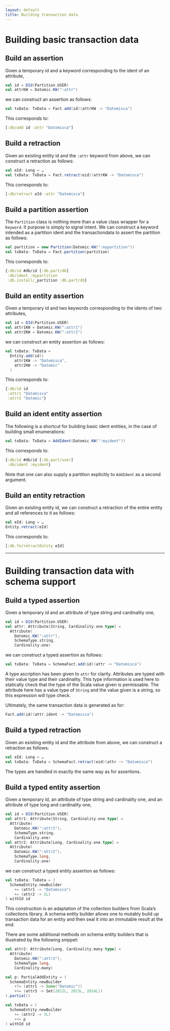 ```yaml
---
layout: default
title: Building transaction data
---
```


# <a name="txdata">Building basic transaction data</a>


## Build an assertion

Given a temporary id and a keyword corresponding to the ident of an attribute,

```scala
val id = DId(Partition.USER)
val attrKW = Datomic.KW(":attr")
```

we can construct an assertion as follows:

```scala
val txData: TxData = Fact.add(id)(attrKW -> "Datomisca")
```

This corresponds to:

```clojure
[:db/add id :attr "Datomisca"]
```

## Build a retraction

Given an existing entity id and the `:attr` keyword from above, we can construct a retraction as follows:

```scala
val eId: Long = …
val txData: TxData = Fact.retract(eid)(attrKW -> "Datomisca")
```

This corresponds to:

```clojure
[:db/retract eId :attr "Datomisca"]
```


## Build a partition assertion

The `Partition` class is nothing more than a value class wrapper for a
`Keyword`. It purpose is simply to signal intent. We can construct a keyword
intended as a partition ident and the transactiondata to assert the partition
as follows:

```scala
val partition = new Partition(Datomic.KW(":mypartition"))
val txData: TxData = Fact.partition(partition)
```

This corresponds to:

```clojure
{:db/id #db/id [:db.part/db]
 :db/ident :mypartition
 :db.install/_partition :db.part/db}
```

## Build an entity assertion

Given a temporary id and two keywords corresponding to the idents of two attributes,

```scala
val id = DId(Partition.USER)
val attr1KW = Datomic.KW(":attr1")
val attr2KW = Datomic.KW(":attr2")
```

we can construct an entity assertion as follows:

```scala
val txData: TxData =
  Entity.add(id)(
    attr1KW -> "Datomisca",
    attr2KW -> "Datomic"
  )
```

This corresponds to:

```clojure
{:db/id id
 :attr1 "Datomisca"
 :atrr2 "Datomic"}
```


## Build an ident entity assertion

The following is a shortcut for building basic ident entities, in the case of building small enumerations:

```scala
val txData: TxData = AddIdent(Datomic.KW(":myident"))
```

This corresponds to:

```clojure
{:db/id #db/id [:db.part/user]
 :db/ident :myident}
```

Note that one can also supply a partition explicitly to `AddIdent` as a second argument.


## Build an entity retraction

Given an existing entity id, we can construct a retraction of the entire
entity and all references to it as follows:

```scala
val eId: Long = …
Entity.retract(eId)
```

This corresponds to:

```clojure
[:db.fn/retractEntity eId]
```

---

# <a name="txdata">Building transaction data with schema support</a>


## Build a typed assertion

Given a temporary id and an attribute of type string and cardinality one,

```scala
val id = DId(Partition.USER)
val attr: Attribute[String, Cardinality.one.type] =
  Attribute(
    Datomic.KW(":attr"),
    SchemaType.string,
    Cardinality.one)
```

we can construct a typed assertion as follows:

```scala
val txData: TxData = SchemaFact.add(id)(attr -> "Datomisca")
```

A type ascription has been given to `attr` for clarity. Attributes are typed
with their value type and their cardinality. This type information is used
here to statically check that the type of the Scala value given is
permissable. The attribute here has a value type of `String` and the value
given is a string, so this expression will type check.

Ultimately, the same transaction data is generated as for:

```scala
Fact.add(id)(attr.ident -> "Datomisca")
```


## Build a typed retraction

Given an existing entity id and the attribute from above, we can construct a retraction as follows:

```scala
val eId: Long = …
val txData: TxData = SchemaFact.retract(eid)(attr -> "Datomisca")
```

The types are handled in exactly the same way as for assertions.


## Build a typed entity assertion

Given a temporary id, an attribute of type string and cardinality one, and an
attribute of type long and cardinality one,

```scala
val id = DId(Partition.USER)
val attr1: Attribute[String, Cardinality.one.type] =
  Attribute(
    Datomic.KW(":attr1"),
    SchemaType.string,
    Cardinality.one)
val attr2: Attribute[Long, Cardinality.one.type] =
  Attribute(
    Datomic.KW(":attr2"),
    SchemaType.long,
    Cardinality.one)
```

we can construct a typed entity assertion as follows:

```scala
val txData: TxData = (
  SchemaEntity.newBuilder
    += (attr1 -> "Datomisca")
    += (attr2 -> 2L)
) withId id
```

This construction is an adaptation of the collection builders from Scala’s
collections library. A schema entity builder allows one to mutably build up
transaction data for an entity and then seal it into an immutable result at
the end.

There are some additional methods on schema entity builders that is
illustrated by the following snippet:

```scala
val attr2: Attribute[Long, Cardinality.many.type] =
  Attribute(
    Datomic.KW(":attr3"),
    SchemaType.long,
    Cardinality.many)

val p: PartialAddEntity = (
  SchemaEntity.newBuilder
    +?= (attr1 -> Some("Datomic"))
    ++= (attr3 -> Set(2012L, 2013L, 2014L))
).partial()

val txData = (
  SchemaEntity.newBuilder
    += (attr2 -> 3L)
    ++= p
) withId id
```
